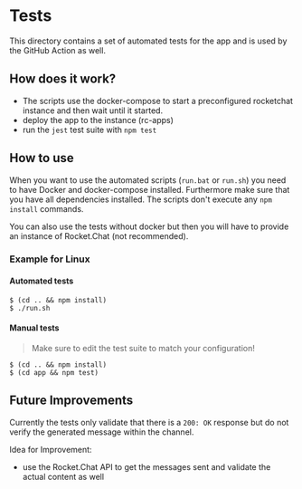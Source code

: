 
# Tests

This directory contains a set of automated tests for the app and is used by the GitHub Action as well.

## How does it work?

- The scripts use the docker-compose to start a preconfigured rocketchat instance and then wait until it started. 
- deploy the app to the instance (rc-apps)
- run the `jest` test suite with `npm test`

## How to use

When you want to use the automated scripts (`run.bat` or `run.sh`) you need to have Docker and docker-compose installed.
Furthermore make sure that you have all dependencies installed. The scripts don't execute any `npm install` commands.

You can also use the tests without docker but then you will have to provide an instance of Rocket.Chat (not recommended).

### Example for Linux

#### Automated tests

```
$ (cd .. && npm install)
$ ./run.sh
```

#### Manual tests

> Make sure to edit the test suite to match your configuration!

```
$ (cd .. && npm install)
$ (cd app && npm test)
```

## Future Improvements

Currently the tests only validate that there is a `200: OK` response but do not verify the generated message within the channel.

Idea for Improvement:

- use the Rocket.Chat API to get the messages sent and validate the actual content as well
